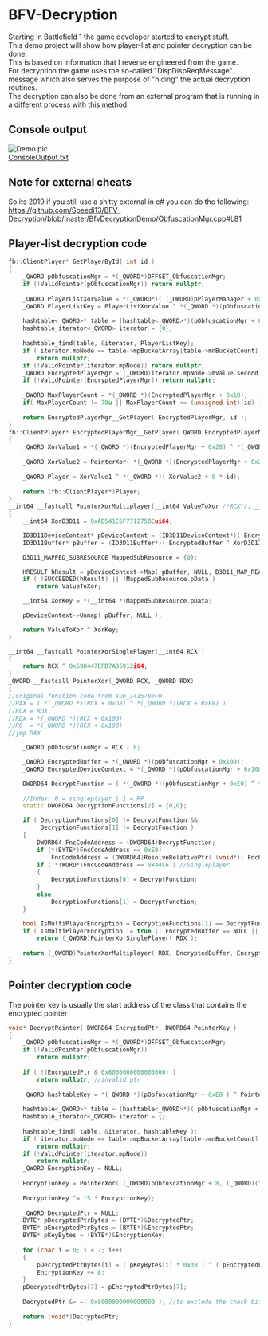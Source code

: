 # BFV-Decryption

Starting in Battlefield 1 the game developer started to encrypt stuff.<br />
This demo project will show how player-list and pointer decryption can be done.<br />
This is based on information that I reverse engineered from the game.<br />
For decryption the game uses the so-called "DispDispReqMessage" message which also serves the purpose of "hiding" the actual decryption routines.<br />
The decryption can also be done from an external program that is running in a different process with this method.<br />

## Console output
![Demo pic](https://raw.githubusercontent.com/Speedi13/BFV-Decryption/master/ConsoleOutputScreenshot.png)
<br>
[ConsoleOutput.txt](https://github.com/Speedi13/BFV-Decryption/blob/master/ConsoleOutput.txt)

## Note for external cheats
So its 2019 if you still use a shitty external in c# you can do the following:<br />
https://github.com/Speedi13/BFV-Decryption/blob/master/BfvDecryptionDemo/ObfuscationMgr.cpp#L81

## Player-list decryption code
```cpp
fb::ClientPlayer* GetPlayerById( int id )
{
	_QWORD pObfuscationMgr = *(_QWORD*)OFFSET_ObfuscationMgr;
	if (!ValidPointer(pObfuscationMgr)) return nullptr;
 
	_QWORD PlayerListXorValue = *(_QWORD*)( (_QWORD)pPlayerManager + 0xF8 );
	_QWORD PlayerListKey = PlayerListXorValue ^ *(_QWORD *)(pObfuscationMgr + 0xE0 );
 
	hashtable<_QWORD>* table = (hashtable<_QWORD>*)(pObfuscationMgr + 8 + 8);
	hashtable_iterator<_QWORD> iterator = {0};
 
	hashtable_find(table, &iterator, PlayerListKey);
	if ( iterator.mpNode == table->mpBucketArray[table->mnBucketCount] )
		return nullptr;
	if (!ValidPointer(iterator.mpNode)) return nullptr;
	_QWORD EncryptedPlayerMgr = (_QWORD)iterator.mpNode->mValue.second;
	if (!ValidPointer(EncryptedPlayerMgr)) return nullptr;
 
	_DWORD MaxPlayerCount = *(_DWORD *)(EncryptedPlayerMgr + 0x18);
	if( MaxPlayerCount != 70u || MaxPlayerCount <= (unsigned int)(id) ) return nullptr;
 
	return EncryptedPlayerMgr__GetPlayer( EncryptedPlayerMgr, id );
}
fb::ClientPlayer* EncryptedPlayerMgr__GetPlayer( QWORD EncryptedPlayerMgr, int id )
{
	_QWORD XorValue1 = *(_QWORD *)(EncryptedPlayerMgr + 0x20) ^ *(_QWORD *)(EncryptedPlayerMgr + 8);
  
	_QWORD XorValue2 = PointerXor( *(_QWORD *)(EncryptedPlayerMgr + 0x28), *(_QWORD *)(EncryptedPlayerMgr + 0x10) );
  
	_QWORD Player = XorValue1 ^ *(_QWORD *)( XorValue2 + 8 * id);
  
	return (fb::ClientPlayer*)Player;
}
__int64 __fastcall PointerXorMultiplayer(__int64 ValueToXor /*RCX*/, __int64 EncryptedBuffer /*RDX*/, __int64 EncryptedDeviceContext /*R8*/ )
{
	__int64 XorD3D11 = 0xAB541E6F771275BCui64;

	ID3D11DeviceContext* pDeviceContext = (ID3D11DeviceContext*)( EncryptedDeviceContext ^ XorD3D11 );
	ID3D11Buffer* pBuffer = (ID3D11Buffer*)( EncryptedBuffer ^ XorD3D11 );

	D3D11_MAPPED_SUBRESOURCE MappedSubResource = {0};

	HRESULT hResult = pDeviceContext->Map( pBuffer, NULL, D3D11_MAP_READ, NULL, &MappedSubResource );
	if ( !SUCCEEDED(hResult) || !MappedSubResource.pData )
		return ValueToXor;

	__int64 XorKey = *(__int64 *)MappedSubResource.pData;

	pDeviceContext->Unmap( pBuffer, NULL );

	return ValueToXor ^ XorKey;
}

__int64 __fastcall PointerXorSinglePlayer(__int64 RCX )
{
	return RCX ^ 0x598447EFD7A36912i64;
}
_QWORD __fastcall PointerXor(_QWORD RCX, _QWORD RDX)
{
//original function code from sub_1415780F0
//RAX = ( *(_QWORD *)(RCX + 0xD8) ^ *(_QWORD *)(RCX + 0xF8) )
//RCX = RDX
//RDX = *(_QWORD *)(RCX + 0x100)
//R8  = *(_QWORD *)(RCX + 0x108)
//jmp RAX

	_QWORD pObfuscationMgr = RCX - 8;

	_QWORD EncryptedBuffer = *(_QWORD *)(pObfuscationMgr + 0x100);
	_QWORD EncryptedDeviceContext = *(_QWORD *)(pObfuscationMgr + 0x108);

	DWORD64 DecryptFunction = ( *(_QWORD *)(pObfuscationMgr + 0xE0) ^ *(_QWORD *)(pObfuscationMgr + 0xF8) );
	
	//Index: 0 = singleplayer | 1 = MP
	static DWORD64 DecryptionFunctions[2] = {0,0};

	if ( DecryptionFunctions[0] != DecryptFunction &&
		 DecryptionFunctions[1] != DecryptFunction )
	{
		DWORD64 FncCodeAddress = (DWORD64)DecryptFunction;
		if (*(BYTE*)FncCodeAddress == 0xE9)
			FncCodeAddress = (DWORD64)ResolveRelativePtr( (void*)( FncCodeAddress + 1 ) );
		if ( *(WORD*)FncCodeAddress == 0x44C6 ) //Singleplayer
		{
			DecryptionFunctions[0] = DecryptFunction;
		}
		else
			DecryptionFunctions[1] = DecryptFunction;
	}

	bool IsMultiPlayerEncryption = DecryptionFunctions[1] == DecryptFunction;
	if ( IsMultiPlayerEncryption != true || EncryptedBuffer == NULL || EncryptedDeviceContext == NULL )
		return (_QWORD)PointerXorSinglePlayer( RDX );
	
	return (_QWORD)PointerXorMultiplayer( RDX, EncryptedBuffer, EncryptedDeviceContext );
}
```

## Pointer decryption code
The pointer key is usually the start address of the class that contains the encrypted pointer
```cpp
void* DecryptPointer( DWORD64 EncryptedPtr, DWORD64 PointerKey )
{
	_QWORD pObfuscationMgr = *(_QWORD*)OFFSET_ObfuscationMgr;
	if (!ValidPointer(pObfuscationMgr))
		return nullptr;
 
	if ( !(EncryptedPtr & 0x8000000000000000) )
		return nullptr; //invalid ptr
 
	_QWORD hashtableKey = *(_QWORD *)(pObfuscationMgr + 0xE0 ) ^ PointerKey;
 
	hashtable<_QWORD>* table = (hashtable<_QWORD>*)( pObfuscationMgr + 0x78 );
	hashtable_iterator<_QWORD> iterator = {};
 
	hashtable_find( table, &iterator, hashtableKey );
	if ( iterator.mpNode == table->mpBucketArray[table->mnBucketCount] ) 
		return nullptr;
	if (!ValidPointer(iterator.mpNode))
		return nullptr;
	_QWORD EncryptionKey = NULL;
 
	EncryptionKey = PointerXor( (_QWORD)pObfuscationMgr + 8, (_QWORD)(iterator.mpNode->mValue.second) );
 
	EncryptionKey ^= (5 * EncryptionKey);
 
	_QWORD DecryptedPtr = NULL;
	BYTE* pDecryptedPtrBytes = (BYTE*)&DecryptedPtr;
	BYTE* pEncryptedPtrBytes = (BYTE*)&EncryptedPtr;
	BYTE* pKeyBytes = (BYTE*)&EncryptionKey;
 
	for (char i = 0; i < 7; i++)
	{
		pDecryptedPtrBytes[i] = ( pKeyBytes[i] * 0x3B ) ^ ( pEncryptedPtrBytes[i] + pKeyBytes[i] );
		EncryptionKey += 8;
	}
	pDecryptedPtrBytes[7] = pEncryptedPtrBytes[7];
 
	DecryptedPtr &= ~( 0x8000000000000000 ); //to exclude the check bit
 
	return (void*)DecryptedPtr;
}
```
